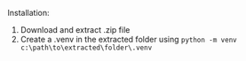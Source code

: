 Installation:
1. Download and extract .zip file
2. Create a .venv in the extracted folder using ```python -m venv c:\path\to\extracted\folder\.venv```
